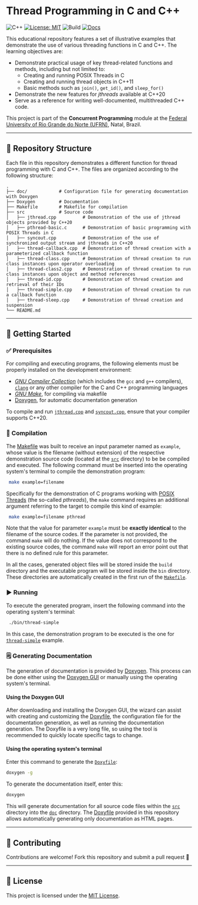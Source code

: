 # Thread Programming in C and C++

![C++](https://img.shields.io/badge/C++-11%2B-green)
[![License: MIT](https://img.shields.io/badge/License-MIT-blue.svg)](LICENSE)
![Build](https://img.shields.io/badge/build-manual-lightgrey)
[![Docs](https://img.shields.io/badge/doc-Doxygen-purple)](./doc/index.html)

This educational repository features a set of illustrative examples that demonstrate the use of various threading functions in C and C++. The learning objectives are:

- Demonstrate practical usage of key thread-related functions and methods, including but not limited to:
  - Creating and running POSIX Threads in C
  - Creating and running thread objects in C++11
  - Basic methods such as `join()`, `get_id()`, and `sleep_for()`
- Demonstrate the new features for *jthreads* available at C++20
- Serve as a reference for writing well-documented, multithreaded C++ code.

This project is part of the **Concurrent Programming** module at the [Federal University of Rio Grande do Norte (UFRN)](https://www.ufrn.br), Natal, Brazil.

---

## 📂 Repository Structure

Each file in this repository demonstrates a different function for thread programming with C and C++. The files are organized according to the following structure:

```
.
├── doc/            # Configuration file for generating documentation with Doxygen
├── Doxygen         # Documentation
├── Makefile        # Makefile for compilation
├── src             # Source code
│   ├── jthread.cpp          # Demonstration of the use of jthread objects provided by C++20
│   ├── pthread-basic.c      # Demonstration of basic programming with POSIX Threads in C
│   ├── syncout.cpp          # Demonstration of the use of synchronized output stream and jthreads in C++20
│   ├── thread-callback.cpp  # Demonstration of thread creation with a parameterized callback function
│   ├── thread-class.cpp     # Demonstration of thread creation to run class instances upon operator overloading
│   ├── thread-class2.cpp    # Demonstration of thread creation to run class instances upon object and method references
│   ├── thread-id.cpp        # Demonstration of thread creation and retrieval of their IDs
│   ├── thread-simple.cpp    # Demonstration of thread creation to run a callback function
│   ├── thread-sleep.cpp     # Demonstration of thread creation and suspension
└── README.md
```

---

## 🚀 Getting Started

### ✅ Prerequisites

For compiling and executing programs, the following elements must be properly installed on the development environment:

- [*GNU Compiler Collection*](https://gcc.gnu.org) (which includes the `gcc` and `g++` compilers), [`clang`](https://clang.llvm.org/) or any other compiler for the C and C++ programming languages
- [*GNU Make*](https://www.gnu.org/software/make/), for compiling via makefile
- [Doxygen](https://www.doxygen.nl), for automatic documentation generation

To compile and run [`jthread.cpp`](src/jthread.cpp) and [`syncout.cpp`](src/syncout.cpp), ensure that your compiler supports C++20.

### 🔧 Compilation

The [Makefile](Makefile) was built to receive an input parameter named as `example`, whose value is the filename (without extension) of the respective demonstration source code (located at the [`src`](src) directory) to be be compiled and executed. The following command must be inserted into the operating system's terminal to compile the demonstration program:

```bash
 make example=filename
```

Specifically for the demonstration of C programs working with [POSIX Threads](http://pubs.opengroup.org/onlinepubs/007908799/xsh/pthread.h.html) (the so-called *pthreads*), the `make` command requires an additional argument referring to the target to compile this kind of example:

```bash
 make example=filename pthread
```

Note that the value for parameter `example` must be **exactly identical** to the filename of the source codes. If the parameter is not provided, the command `make` will do nothing. If the value does not correspond to the existing source codes, the command `make` will report an error point out that there is no defined rule for this parameter.

In all the cases, generated object files will be stored inside the `build` directory and the executable program will be stored inside the `bin` directory. These directories are automatically created in the first run of the [`Makefile`](Makefile).

### ▶️ Running

To execute the generated program, insert the following command into the operating system's terminal:

```bash
 ./bin/thread-simple
```

In this case, the demonstration program to be executed is the one for [`thread-simple`](src/thread-simple.cpp) example.

### 🗒️ Generating Documentation

The generation of documentation is provided by [Doxygen](https://www.doxygen.nl). This process can be done either using the [Doxygen GUI](https://www.doxygen.nl/download.html) or manually using the operating system's terminal.

#### Using the Doxygen GUI

After downloading and installing the Doxygen GUI, the wizard can assist with creating and customizing the [Doxyfile](Doxyfile), the configuration file for the documentation generation, as well as running the documentation generation. The Doxyfile is a very long file, so using the tool is recommended to quickly locate specific tags to change.

#### Using the operating system's terminal

Enter this command to generate the [`Doxyfile`](Doxyfile):

```bash
doxygen -g
```

To generate the documentation itself, enter this:

```bash
doxygen
```

This will generate documentation for all source code files within the [`src`](src) directory into the [`doc`](doc) directory. The [Doxyfile](Doxyfile) provided in this repository allows automatically generating only documentation as HTML pages.

---

## 🤝 Contributing

Contributions are welcome! Fork this repository and submit a pull request 🚀

---

## 📜 License

This project is licensed under the [MIT License](LICENSE).
